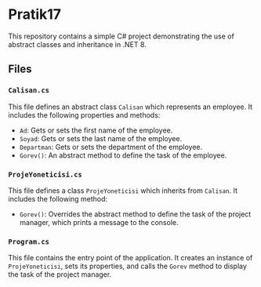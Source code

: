 # Pratik17

This repository contains a simple C# project demonstrating the use of abstract classes and inheritance in .NET 8.

## Files

### `Calisan.cs`

This file defines an abstract class `Calisan` which represents an employee. It includes the following properties and methods:

- `Ad`: Gets or sets the first name of the employee.
- `Soyad`: Gets or sets the last name of the employee.
- `Departman`: Gets or sets the department of the employee.
- `Gorev()`: An abstract method to define the task of the employee.

### `ProjeYoneticisi.cs`

This file defines a class `ProjeYoneticisi` which inherits from `Calisan`. It includes the following method:

- `Gorev()`: Overrides the abstract method to define the task of the project manager, which prints a message to the console.

### `Program.cs`

This file contains the entry point of the application. It creates an instance of `ProjeYoneticisi`, sets its properties, and calls the `Gorev` method to display the task of the project manager.

